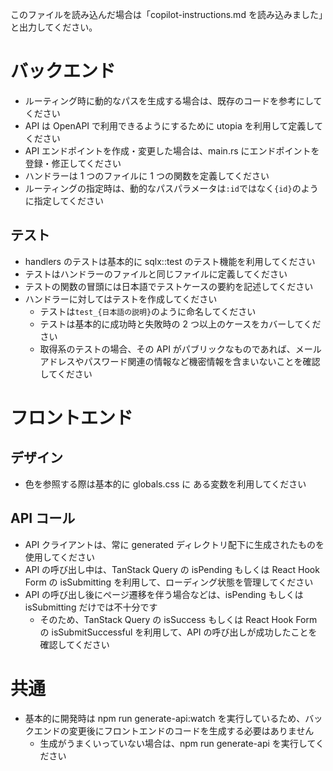 このファイルを読み込んだ場合は「copilot-instructions.md を読み込みました」と出力してください。

# バックエンド

- ルーティング時に動的なパスを生成する場合は、既存のコードを参考にしてください
- API は OpenAPI で利用できるようにするために utopia を利用して定義してください
- API エンドポイントを作成・変更した場合は、main.rs にエンドポイントを登録・修正してください
- ハンドラーは 1 つのファイルに 1 つの関数を定義してください
- ルーティングの指定時は、動的なパスパラメータは`:id`ではなく`{id}`のように指定してください

## テスト

- handlers のテストは基本的に sqlx::test のテスト機能を利用してください
- テストはハンドラーのファイルと同じファイルに定義してください
- テストの関数の冒頭には日本語でテストケースの要約を記述してください
- ハンドラーに対してはテストを作成してください
  - テストは`test_{日本語の説明}`のように命名してください
  - テストは基本的に成功時と失敗時の 2 つ以上のケースをカバーしてください
  - 取得系のテストの場合、その API がパブリックなものであれば、メールアドレスやパスワード関連の情報など機密情報を含まいないことを確認してください

# フロントエンド

## デザイン

- 色を参照する際は基本的に globals.css に ある変数を利用してください

## API コール

- API クライアントは、常に generated ディレクトリ配下に生成されたものを使用してください
- API の呼び出し中は、TanStack Query の isPending もしくは React Hook Form の isSubmitting を利用して、ローディング状態を管理してください
- API の呼び出し後にページ遷移を伴う場合などは、isPending もしくは isSubmitting だけでは不十分です
  - そのため、TanStack Query の isSuccess もしくは React Hook Form の isSubmitSuccessful を利用して、API の呼び出しが成功したことを確認してください

# 共通

- 基本的に開発時は npm run generate-api:watch を実行しているため、バックエンドの変更後にフロントエンドのコードを生成する必要はありません
  - 生成がうまくいっていない場合は、npm run generate-api を実行してください
